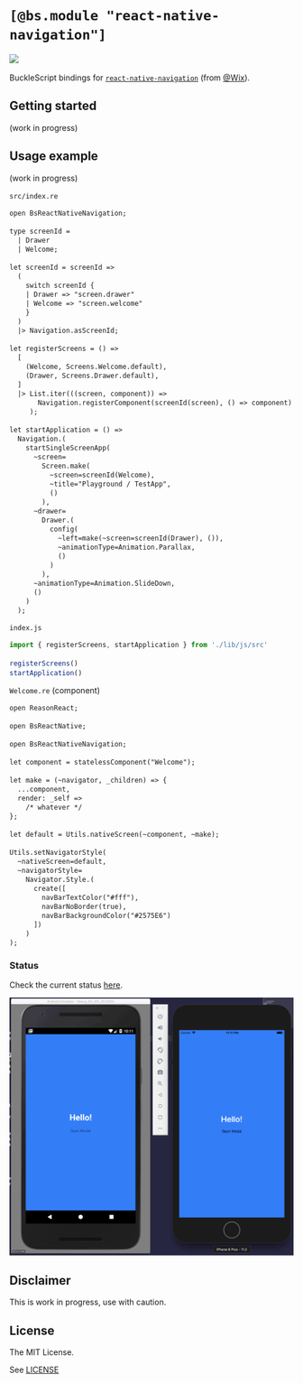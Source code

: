 # `[@bs.module "react-native-navigation"]`

![](https://img.shields.io/badge/license-MIT%20Licence-blue.svg)

BuckleScript bindings for [`react-native-navigation`](https://wix.github.io/react-native-navigation/) (from [@Wix](https://github.com/wix)).

## Getting started

(work in progress)

## Usage example

(work in progress)

`src/index.re`

```reason
open BsReactNativeNavigation;

type screenId =
  | Drawer
  | Welcome;

let screenId = screenId =>
  (
    switch screenId {
    | Drawer => "screen.drawer"
    | Welcome => "screen.welcome"
    }
  )
  |> Navigation.asScreenId;

let registerScreens = () =>
  [
    (Welcome, Screens.Welcome.default),
    (Drawer, Screens.Drawer.default),
  ]
  |> List.iter(((screen, component)) =>
       Navigation.registerComponent(screenId(screen), () => component)
     );

let startApplication = () =>
  Navigation.(
    startSingleScreenApp(
      ~screen=
        Screen.make(
          ~screen=screenId(Welcome),
          ~title="Playground / TestApp",
          ()
        ),
      ~drawer=
        Drawer.(
          config(
            ~left=make(~screen=screenId(Drawer), ()),
            ~animationType=Animation.Parallax,
            ()
          )
        ),
      ~animationType=Animation.SlideDown,
      ()
    )
  );
```

`index.js`

```js
import { registerScreens, startApplication } from './lib/js/src'

registerScreens()
startApplication()
```

`Welcome.re` (component)

```reason
open ReasonReact;

open BsReactNative;

open BsReactNativeNavigation;

let component = statelessComponent("Welcome");

let make = (~navigator, _children) => {
  ...component,
  render: _self =>
    /* whatever */
};

let default = Utils.nativeScreen(~component, ~make);

Utils.setNavigatorStyle(
  ~nativeScreen=default,
  ~navigatorStyle=
    Navigator.Style.(
      create([
        navBarTextColor("#fff"),
        navBarNoBorder(true),
        navBarBackgroundColor("#2575E6")
      ])
    )
);
```

### Status

Check the current status [here](STATUS.md).

![](assets/playground.gif)

## Disclaimer

This is work in progress, use with caution.

## License

The MIT License.

See [LICENSE](LICENSE)
